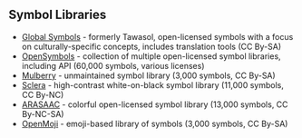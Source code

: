 ## Symbol Libraries

- [Global Symbols](https://globalsymbols.com/) - formerly Tawasol, open-licensed symbols with a focus on culturally-specific concepts, includes translation tools (CC By-SA)
- [OpenSymbols](https://www.opensymbols.org) - collection of multiple open-licensed symbol libraries, including API (60,000 symbols, various licenses)
- [Mulberry](https://mulberrysymbols.org/) - unmaintained symbol library (3,000 symbols, CC By-SA)
- [Sclera](https://www.sclera.be/en/picto/overview) - high-contrast white-on-black symbol library (11,000 symbols, CC By-NC)
- [ARASAAC](http://www.arasaac.org/) - colorful open-licensed symbol library (13,000 symbols, CC By-NC-SA)
- [OpenMoji](https://openmoji.org/) - emoji-based library of symbols (3,000 symbols, CC By-SA)